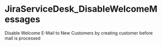 # JiraServiceDesk_DisableWelcomeMessages
Disable Welcome E-Mail to New Customers by creating customer before mail is processed
